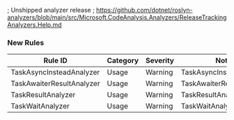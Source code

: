﻿; Unshipped analyzer release
; https://github.com/dotnet/roslyn-analyzers/blob/main/src/Microsoft.CodeAnalysis.Analyzers/ReleaseTrackingAnalyzers.Help.md

### New Rules

Rule ID | Category | Severity | Notes
--------|----------|----------|-------
TaskAsyncInsteadAnalyzer | Usage | Warning | TaskAsyncInsteadAnalyzer
TaskAwaiterResultAnalyzer | Usage | Warning | TaskAwaiterResultAnalyzer
TaskResultAnalyzer | Usage | Warning | TaskResultAnalyzer
TaskWaitAnalyzer | Usage | Warning | TaskWaitAnalyzer